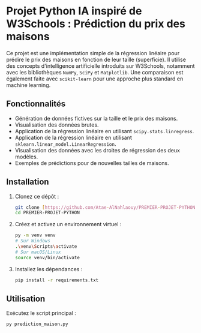 # Projet Python IA inspiré de W3Schools : Prédiction du prix des maisons

Ce projet est une implémentation simple de la régression linéaire pour prédire le prix des maisons en fonction de leur taille (superficie). Il utilise des concepts d'intelligence artificielle introduits sur W3Schools, notamment avec les bibliothèques `NumPy`, `SciPy` et `Matplotlib`. Une comparaison est également faite avec `scikit-learn` pour une approche plus standard en machine learning.

## Fonctionnalités
* Génération de données fictives sur la taille et le prix des maisons.
* Visualisation des données brutes.
* Application de la régression linéaire en utilisant `scipy.stats.linregress`.
* Application de la régression linéaire en utilisant `sklearn.linear_model.LinearRegression`.
* Visualisation des données avec les droites de régression des deux modèles.
* Exemples de prédictions pour de nouvelles tailles de maisons.

## Installation
1.  Clonez ce dépôt :
    ```bash
    git clone [https://github.com/Atae-AlNahlaouy/PREMIER-PROJET-PYTHON.git](https://github.com/Atae-AlNahlaouy/PREMIER-PROJET-PYTHON.git)
    cd PREMIER-PROJET-PYTHON
    ```
2.  Créez et activez un environnement virtuel :
    ```bash
    py -m venv venv
    # Sur Windows
    .\venv\Scripts\activate
    # Sur macOS/Linux
    source venv/bin/activate
    ```
3.  Installez les dépendances :
    ```bash
    pip install -r requirements.txt
    ```

## Utilisation
Exécutez le script principal :
```bash
py prediction_maison.py